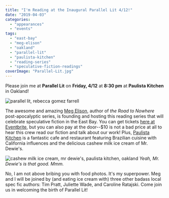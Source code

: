 ```yaml
---
title: "I'm Reading at the Inaugural Parallel Lit 4/12!"
date: "2019-04-03"
categories:
  - "appearances"
  - "events"
tags:
  - "east-bay"
  - "meg-elison"
  - "oakland"
  - "parallel-lit"
  - "paulista-kitchen"
  - "reading-series"
  - "speculative-fiction-readings"
coverImage: "Parallel-Lit.jpg"
---
```


Please join me at **Parallel Lit** on **Friday, 4/12** at **8:30 pm** at **Paulista Kitchen** in Oakland!

![parallel lit, rebecca gomez farrell](https://d2ypg8o05lff0b.cloudfront.net/wp-content/uploads/sites/3/2019/04/03195649/Parallel-Lit.jpg)

The awesome and amazing [Meg Elison](http://megelison.com/), author of _the Road to Nowhere_ post-apocalyptic series, is founding and hosting this reading series that will celebrate speculative fiction in the East Bay. You can get tickets [here at Eventbrite](https://l.facebook.com/l.php?u=https%3A%2F%2Fwww.eventbrite.com%2Fe%2Fparallel-lit-maiden-voyage-tickets-58534662752%3Ffbclid%3DIwAR2dhCmFZXjnffXFpxp_j73PjwootL7bVdhSGcmVPsj-7X7KrfarrZ9eRRw&h=AT1_v-UfiJw9DMVkLvQ3lGwh1ia_hRzkLDOm2q3O84UZoU5QxZW1_6e3ocBmeZDsF6wEb4kok4YNtGDCCaRlkQ9StZByaBj2hjVtJC3TfVB9h4F-H7rlUZZVeiCXXbM-xw), but you can also pay at the door--$10 is not a bad price at all to hear this crew read our fiction and talk about our work! Plus, [Paulista Kitchen](http://paulista510.com/#menu) is a fantastic cafe and restaurant featuring Brazilian cuisine with California influences and the delicious cashew milk ice cream of Mr. Dewie's.

![cashew milk ice cream, mr dewie's, paulista kitchen, oakland](https://d2ypg8o05lff0b.cloudfront.net/wp-content/uploads/sites/3/2019/04/03202355/Paulista-Cashew-Ice-Cream-746x1024.jpeg) *Yeah, Mr. Dewie's is that good. Mmm.*

No, I am not above bribing you with food photos. It's my superpower. Meg and I will be joined by (and eating ice cream with) three other badass local spec fic authors: Tim Pratt, Juliette Wade, and Caroline Ratajski. Come join us in welcoming the birth of Parallel Lit!
